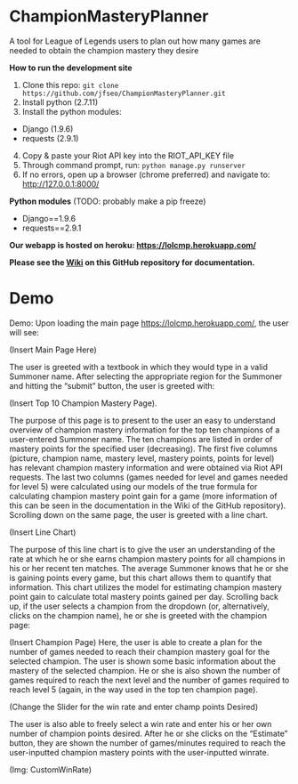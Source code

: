 # ChampionMasteryPlanner
A tool for League of Legends users to plan out how many games are needed to obtain the champion mastery they desire

**How to run the development site**  

1. Clone this repo: ```git clone https://github.com/jfseo/ChampionMasteryPlanner.git```
2. Install python (2.7.11)
3. Install the python modules:
  * Django (1.9.6)
  * requests (2.9.1)
4. Copy & paste your Riot API key into the RIOT_API_KEY file
5. Through command prompt, run: ```python manage.py runserver```
6. If no errors, open up a browser (chrome preferred) and navigate to: http://127.0.0.1:8000/


**Python modules** (TODO: probably make a pip freeze)
* Django==1.9.6
* requests==2.9.1

**Our webapp is hosted on heroku: https://lolcmp.herokuapp.com/**

**Please see the [Wiki](https://github.com/jfseo/ChampionMasteryPlanner/wiki/Documentation) on this GitHub repository for documentation.**

# Demo

Demo:
Upon loading the main page https://lolcmp.herokuapp.com/, the user will see:


(Insert Main Page Here)

The user is greeted with a textbook in which they would type in a valid Summoner name. After selecting the appropriate region for the Summoner and hitting the “submit” button, the user is greeted with:

(Insert Top 10 Champion Mastery Page).

The purpose of this page is to present to the user an easy to understand overview of champion mastery information for the top ten champions of a user-entered Summoner name. The ten champions are listed in order of mastery points for the specified user (decreasing). The first five columns (picture, champion name, mastery level, mastery points, points for level) has relevant champion mastery information and were obtained via Riot API requests. The last two columns (games needed for level and games needed for level 5) were calculated using our models of the true formula for calculating champion mastery point gain for a game (more information of this can be seen in the documentation in the Wiki of the GitHub repository). 
Scrolling down on the same page, the user is greeted with a line chart. 

(Insert Line Chart)

The purpose of this line chart is to give the user an understanding of the rate at which he or she earns champion mastery points for all champions in his or her recent ten matches. The average Summoner knows that he or she is gaining points every game, but this chart allows them to quantify that information. This chart utilizes the model for estimating champion mastery point gain to calculate total mastery points gained per day. 
Scrolling back up, if the user selects a champion from the dropdown (or, alternatively, clicks on the champion name), he or she is greeted with the champion page:


(Insert Champion Page)
Here, the user is able to create a plan for the number of games needed to reach their champion mastery goal for the selected champion. The user is shown some basic information about the mastery of the selected champion. He or she is also shown the number of games required to reach the next level and the number of games required to reach level 5 (again, in the way used in the top ten champion page).


(Change the Slider for the win rate and enter champ points Desired)

The user is also able to freely select a win rate and enter his or her own number of champion points desired.  After he or she clicks on the “Estimate” button, they are shown the number of games/minutes required to reach the user-inputted champion mastery points with the user-inputted winrate.

(Img: CustomWinRate)




